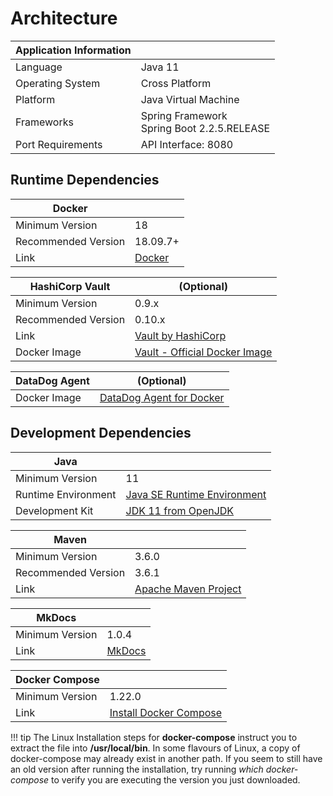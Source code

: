 # Architecture

|  Application Information |  |
| --- | --- |
|  Language   | Java 11 |
| Operating System | Cross Platform |
| Platform | Java Virtual Machine |
| Frameworks | Spring Framework <br/> Spring Boot 2.2.5.RELEASE |
| Port Requirements | API Interface: 8080  |


## Runtime Dependencies  
| Docker | |
| --- | --- |
| Minimum Version | 18 |
| Recommended Version | 18.09.7+ |
| Link | [Docker] |

| HashiCorp Vault | (Optional) |
| --- | --- |
| Minimum Version | 0.9.x |
| Recommended Version | 0.10.x |
| Link | [Vault by HashiCorp] |
| Docker Image | [Vault - Official Docker Image] |

| DataDog Agent | (Optional) |
| --- | --- |
| Docker Image | [DataDog Agent for Docker] |

## Development Dependencies
| Java | |
| --- | --- |
| Minimum Version | 11 |
| Runtime Environment | [Java SE Runtime Environment] |
| Development Kit | [JDK 11 from OpenJDK] |

| Maven | |
| --- | --- |
| Minimum Version | 3.6.0 |
| Recommended Version | 3.6.1 |
| Link | [Apache Maven Project] |

| MkDocs | |
| --- | --- |
| Minimum Version | 1.0.4 |
| Link | [MkDocs] |

| Docker Compose | |
| --- | --- |
| Minimum Version | 1.22.0 |
| Link | [Install Docker Compose] |

!!! tip
    The Linux Installation steps for **docker-compose** instruct you to extract the file into **/usr/local/bin**. In some flavours of Linux, a copy of docker-compose may already exist in another path. If you seem to still have an old version after running the installation, try running *which docker-compose* to verify you are executing the version you just downloaded.

[Java SE Runtime Environment]: https://www.oracle.com/technetwork/java/javase/downloads/jdk11-downloads-5066655.html
[JDK 11 from OpenJDK]: https://openjdk.java.net/projects/jdk/11/
[Vault by HashiCorp]: https://www.vaultproject.io/
[Apache Maven Project]: https://maven.apache.org
[Vault - Official Docker Image]: https://hub.docker.com/_/vault
[Docker]: https://www.docker.com/
[DataDog Agent for Docker]: https://docs.datadoghq.com/agent/docker/?tab=standard
[Install Docker Compose]: https://docs.docker.com/compose/install/
[MkDocs]: https://www.mkdocs.org/